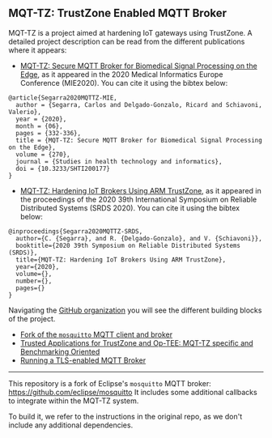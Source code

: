 ## MQT-TZ: TrustZone Enabled MQTT Broker

MQT-TZ is a project aimed at hardening IoT gateways using TrustZone.
A detailed project description can be read from the different publications where it appears:
+ [MQT-TZ: Secure MQTT Broker for Biomedical Signal Processing on the Edge](https://arxiv.org/abs/2007.01555), as it appeared in the 2020 Medical Informatics Europe
Conference (MIE2020). You can cite it using the bibtex below:
```
@article{Segarra2020MQTTZ-MIE,
  author = {Segarra, Carlos and Delgado-Gonzalo, Ricard and Schiavoni, Valerio},
  year = {2020},
  month = {06},
  pages = {332-336},
  title = {MQT-TZ: Secure MQTT Broker for Biomedical Signal Processing on the Edge},
  volume = {270},
  journal = {Studies in health technology and informatics},
  doi = {10.3233/SHTI200177}
}
```
+ [MQT-TZ: Hardening IoT Brokers Using ARM TrustZone](broken), as it appeared in the proceedings of the 2020 39th International Symposium on Reliable Distributed Systems (SRDS 2020). You can cite it using the bibtex below:
```
@inproceedings{Segarra2020MQTTZ-SRDS,
  author={C. {Segarra}, and R. {Delgado-Gonzalo}, and V. {Schiavoni}},
  booktitle={2020 39th Symposium on Reliable Distributed Systems (SRDS)}, 
  title={MQT-TZ: Hardening IoT Brokers Using ARM TrustZone}, 
  year={2020},
  volume={},
  number={},
  pages={}
}
```

Navigating the [GitHub organization](https://github.com/mqttz) you will see the different building blocks of the project.
+ [Fork of the `mosquitto` MQTT client and broker](https://github.com/mqttz/mqttz)
+ [Trusted Applications for TrustZone and Op-TEE: MQT-TZ specific and Benchmarking Oriented](https://github.com/mqttz/optee-apps)
+ [Running a TLS-enabled MQTT Broker](https://github.com/mqttz/mqttz-conf)

-----

This repository is a fork of Eclipse's `mosquitto` MQTT broker: https://github.com/eclipse/mosquitto
It includes some additional callbacks to integrate within the MQT-TZ system.

To build it, we refer to the instructions in the original repo, as we don't include any additional dependencies.
